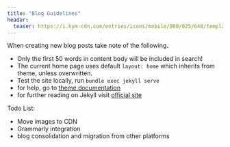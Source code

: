 ```yaml
---
title: "Blog Guidelines"
header:
  teaser: https://i.kym-cdn.com/entries/icons/mobile/000/025/648/template.jpg
---
```


When creating new blog posts take note of the following.

- Only the first 50 words in content body will be included in search!
- The current home page uses default `layout: home` which inherits from theme, unless overwritten.
- Test the site locally, run `bundle exec jekyll serve`
- for help, go to [theme documentation](https://mmistakes.github.io/minimal-mistakes/docs/quick-start-guide/)
- for further reading on Jekyll visit [official site](https://jekyllrb.com/)

Todo List:

- Move images to CDN
- Grammarly integration
- blog consolidation and migration from other platforms
